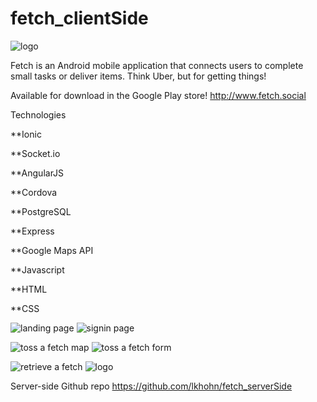 # fetch_clientSide


![logo](http://i.imgur.com/5yKMIgV.png)


Fetch is an Android mobile application that connects users to complete small tasks or deliver items.
Think Uber, but for getting things!

Available for download in the Google Play store!
http://www.fetch.social

Technologies

**Ionic

**Socket.io

**AngularJS

**Cordova

**PostgreSQL

**Express

**Google Maps API

**Javascript

**HTML

**CSS


![landing page](http://i.imgur.com/QDwZJwP.png)
![signin page](http://i.imgur.com/KwuRBiY.png)

![toss a fetch map](http://i.imgur.com/lRcop2z.png)
![toss a fetch form](http://i.imgur.com/UrX5vY4.png)

![retrieve a fetch](http://i.imgur.com/L2IODhn.png)
![logo](http://i.imgur.com/fCcWk9J.png)



Server-side Github repo https://github.com/lkhohn/fetch_serverSide
